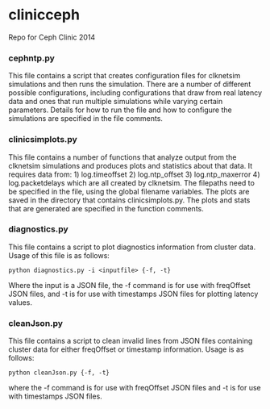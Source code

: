 clinicceph
==========

Repo for Ceph Clinic 2014


### cephntp.py

This file contains a script that creates configuration files for clknetsim
simulations and then runs the simulation. There are a number of different
possible configurations, including configurations that draw from real latency
data and ones that run multiple simulations while varying certain parameters.
Details for how to run the file and how to configure the simulations are
specified in the file comments.


### clinicsimplots.py

This file contains a number of functions that analyze output from the clknetsim
simulations and produces plots and statistics about that data. It requires
data from:
    1) log.timeoffset
    2) log.ntp_offset
    3) log.ntp_maxerror
    4) log.packetdelays
which are all created by clknetsim. The filepaths need to be specified in the
file, using the global filename variables. The plots are saved in the directory
that contains clinicsimplots.py. The plots and stats that are generated are 
specified in the function comments.

### diagnostics.py

This file contains a script to plot diagnostics information from cluster data. 
Usage of this file is as follows:

`python diagnostics.py -i <inputfile> {-f, -t}`

Where the input is a JSON file, the -f command is for use with freqOffset JSON files,
and -t is for use with timestamps JSON files for plotting latency values.

### cleanJson.py

This file contains a script to clean invalid lines from JSON files containing cluster
data for either freqOffset or timestamp information. Usage is as follows:

`python cleanJson.py {-f, -t}`

where the -f command is for use with freqOffset JSON files
and -t is for use with timestamps JSON files.

